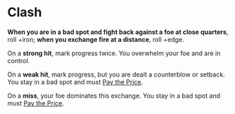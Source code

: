 # Clash

**When you are in a bad spot and fight back against a foe at close quarters**, roll +iron; **when you exchange fire at a distance**, roll +edge.

On a **strong hit**, mark progress twice. You overwhelm your foe and are in control.

On a **weak hit**, mark progress, but you are dealt a counterblow or setback. You stay in a bad spot and must [Pay the Price](Moves/Fate/Pay_the_Price).

On a **miss**, your foe dominates this exchange. You stay in a bad spot and must [Pay the Price](Moves/Fate/Pay_the_Price).